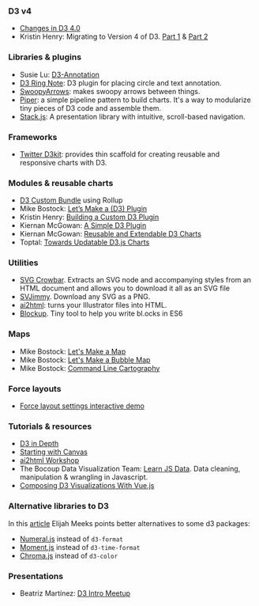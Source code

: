 
### D3 v4
- [Changes in D3 4.0](https://github.com/d3/d3/blob/master/CHANGES.md)
- Kristin Henry: Migrating to Version 4 of D3. [Part 1](https://medium.com/state-of-analytics/migrating-to-version-4-of-d3-part1-6a5e83ce8e31#.ok3uj3jh6) & [Part 2](https://medium.com/@KristinHenry/migrating-to-version-4-of-d3-part-2-modules-packages-and-plugins-b70427552fe4#.7aj6p7d5i)

### Libraries & plugins
- Susie Lu: [D3-Annotation](http://d3-annotation.susielu.com/)
- [D3 Ring Note](https://github.com/armollica/d3-ring-note): D3 plugin for placing circle and text annotation.
- [SwoopyArrows](https://github.com/bizweekgraphics/swoopyarrows): makes swoopy arrows between things.
- [Piper](https://github.com/biovisualize/piper.js): a simple pipeline pattern to build charts. It's a way to modularize tiny pieces of D3 code and assemble them.
- [Stack.js](https://github.com/mbostock/stack): A presentation library with intuitive, scroll-based navigation.

### Frameworks
- [Twitter D3kit](https://github.com/twitter/d3kit): provides thin scaffold for creating reusable and responsive charts with D3. 

### Modules & reusable charts
- [D3 Custom Bundle](https://bl.ocks.org/mbostock/bb09af4c39c79cffcde4) using Rollup 
- Mike Bostock: [Let’s Make a (D3) Plugin](https://bost.ocks.org/mike/d3-plugin/)
- Kristin Henry: [Building a Custom D3 Plugin](https://github.com/KristinHenry/learning-d3.v4/tree/master/tutorial-start-with-plugin-src)
- Kiernan McGowan: [A Simple D3 Plugin](https://537.io/a-simple-d3-plugin/)
- Kiernan McGowan: [Reusable and Extendable D3 Charts](https://537.io/reusable-and-extendable-d3-charts/)
- Toptal: [Towards Updatable D3.js Charts](https://www.toptal.com/d3-js/towards-reusable-d3-js-charts)

### Utilities
- [SVG Crowbar](https://github.com/NYTimes/svg-crowbar). Extracts an SVG node and accompanying styles from an HTML document and allows you to download it all as an SVG file
- [SVJimmy](https://mbostock.github.io/svjimmy/). Download any SVG as a PNG.
- [ai2html](http://ai2html.org/): turns your Illustrator files into HTML.
- [Blockup](https://github.com/gabrielflorit/blockup). Tiny tool to help you write bl.ocks in ES6

### Maps

- Mike Bostock: [Let's Make a Map](https://bost.ocks.org/mike/map/)
- Mike Bostock: [Let's Make a Bubble Map](https://bost.ocks.org/mike/bubble-map/)
- Mike Bostock: [Command Line Cartography](https://medium.com/@mbostock/command-line-cartography-part-1-897aa8f8ca2c#.xa47olhrg)

### Force layouts
- [Force layout settings interactive demo](https://bl.ocks.org/steveharoz/8c3e2524079a8c440df60c1ab72b5d03)

### Tutorials & resources
- [D3 in Depth](http://d3indepth.com/)
- [Starting with Canvas](https://www.visualcinnamon.com/2015/11/learnings-from-a-d3-js-addict-on-starting-with-canvas.html)
- [ai2html Workshop](https://github.com/LuisSevillano/ai2html-workshop)
- The Bocoup Data Visualization Team: [Learn JS Data](http://learnjsdata.com/index.html). Data cleaning, manipulation & wrangling in Javascript.
- [Composing D3 Visualizations With Vue.js](https://medium.com/tyrone-tudehope/composing-d3-visualizations-with-vue-js-c65084ccb686)

### Alternative libraries to D3

In this [article](https://medium.com/@Elijah_Meeks/d3-is-not-a-data-visualization-library-67ba549e8520) Elijah Meeks points better alternatives to some d3 packages:

- [Numeral.js](http://numeraljs.com/) instead of `d3-format`
- [Moment.js](http://momentjs.com/) instead of `d3-time-format`
- [Chroma.js](http://gka.github.io/chroma.js/) instead of `d3-color`

### Presentations
- Beatriz Martínez: [D3 Intro Meetup](https://github.com/maritrinez/intro_d3_meetup/blob/master/d3_intro_meetup.pdf)
